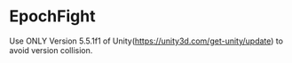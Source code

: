 # EpochFight

Use ONLY Version 5.5.1f1 of Unity(https://unity3d.com/get-unity/update) to avoid version collision.
